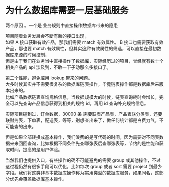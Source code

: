 # 为什么数据库需要一层基础服务

两个原因 。一个是 业务规则中直接操作数据库带来的隐患

项目随着业务发展会不断有新的接口出现，  
如果 A 接口获取有效产品，那我们需要 match 有效属性。 B 接口也需要获取有效产品，那也要 match 有效属性，但其实这种有效属性的筛选，可以直接在最初数据库来源的时候控制，  
但是由于我们在业务当中直接操作了数据库，实际经历过的项目，曾经就有数十个相关产品的 api 涉及到，不敢一下子动那么多接口了。

第二个性能，避免滥用 lookup 带来的问题。  
大多时候其实并不需要很复杂的数据库链表操作，毕竟链表操作都是数据库后来版本出来的。  
比如产品数据链表查询规格信息，当数据规模大的时候，链表查询耗时会增长，完全可以先查询产品信息获得到相关的规格 id，再用 id 查询补充规格信息。

实际项目碰到过，订单数据，30000 条 需要联表产品表，产品表联分类表，还要联财务表，下单表，配送表，等等，别想查出来了，做任何统计都是白费力气，不可能查的出来。

但是如果全部转换成基本操作，我们浪费的是写代码的时间，因为需要对不同表数据来来回回查询，比如根据不同条件先查哪张表后查哪张表等，节约的是性能和获取时间，提高的是用户体验。

当然我们也提供入口，有些操作的确不可能避免的需要 group 或其他操作，不过这过程仍然有很多手段可以优化，比如每次 group 或者 sort 需要 project 到最少字段。我们将这类非基本数据库操作称为实用类型的数据库服务，如果同名，这部分优先会覆盖数据库基本操作。
